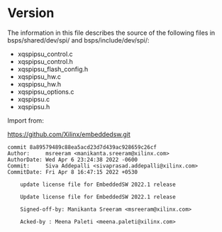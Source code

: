 Version
=======
The information in this file describes the source of the following files in
bsps/shared/dev/spi/ and bsps/include/dev/spi/:

- xqspipsu_control.c
- xqspipsu_control.h
- xqspipsu_flash_config.h
- xqspipsu_hw.c
- xqspipsu_hw.h
- xqspipsu_options.c
- xqspipsu.c
- xqspipsu.h

Import from:

  https://github.com/Xilinx/embeddedsw.git

```
commit 8a89579489c88ea5acd23d7d439ac928659c26cf
Author:     msreeram <manikanta.sreeram@xilinx.com>
AuthorDate: Wed Apr 6 23:24:38 2022 -0600
Commit:     Siva Addepalli <sivaprasad.addepalli@xilinx.com>
CommitDate: Fri Apr 8 16:47:15 2022 +0530

    update license file for EmbeddedSW 2022.1 release

    Update license file for EmbeddedSW 2022.1 release

    Signed-off-by: Manikanta Sreeram <msreeram@xilinx.com>

    Acked-by : Meena Paleti <meena.paleti@xilinx.com>
```
